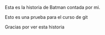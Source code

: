 Esta es la historia de Batman contada por mi.

Esto es una prueba para el curso de git

Gracias por ver esta historia